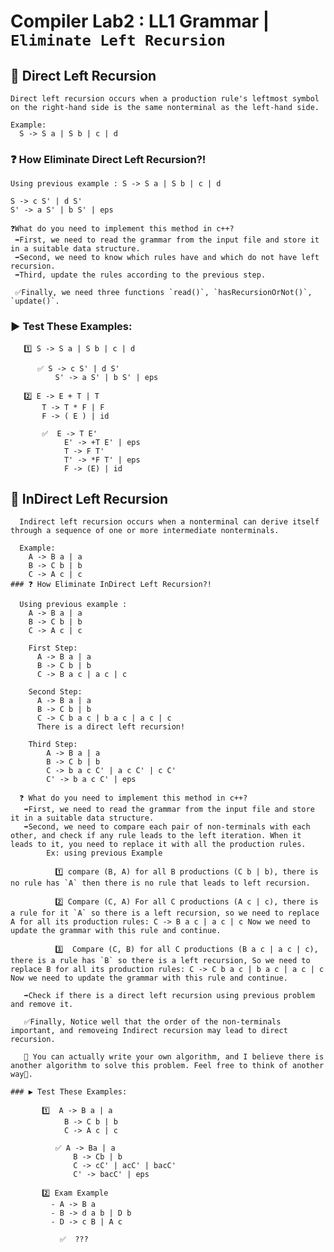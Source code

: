 # Compiler Lab2 : LL1 Grammar | `Eliminate Left Recursion`

## :repeat: Direct Left Recursion

    Direct left recursion occurs when a production rule's leftmost symbol on the right-hand side is the same nonterminal as the left-hand side.

    Example:
      S -> S a | S b | c | d
  ### ❓ How Eliminate Direct Left Recursion?!

    Using previous example : S -> S a | S b | c | d

    S -> c S' | d S'
    S' -> a S' | b S' | eps

    ❓What do you need to implement this method in c++?
     ➡️First, we need to read the grammar from the input file and store it in a suitable data structure.
     ➡️Second, we need to know which rules have and which do not have left recursion.
     ➡️Third, update the rules according to the previous step.

     ✅Finally, we need three functions `read()`, `hasRecursionOrNot()`, `update()`.

  ### ▶️ Test These Examples:
  
       1️⃣ S -> S a | S b | c | d
       
          ✅ S -> c S' | d S'
              S' -> a S' | b S' | eps

       2️⃣ E -> E + T | T
           T -> T * F | F
           F -> ( E ) | id 

           ✅  E -> T E'
                E' -> +T E' | eps
                T -> F T'
                T' -> *F T' | eps
                F -> (E) | id

  ## :repeat: InDirect Left Recursion
  
      Indirect left recursion occurs when a nonterminal can derive itself through a sequence of one or more intermediate nonterminals.
  
      Example:
        A -> B a | a
        B -> C b | b
        C -> A c | c
    ### ❓ How Eliminate InDirect Left Recursion?!
  
      Using previous example : 
        A -> B a | a
        B -> C b | b
        C -> A c | c

        First Step:
          A -> B a | a
          B -> C b | b
          C -> B a c | a c | c
          
        Second Step:
          A -> B a | a
          B -> C b | b
          C -> C b a c | b a c | a c | c
          There is a direct left recursion!

        Third Step:
            A -> B a | a
            B -> C b | b
            C -> b a c C' | a c C' | c C'
            C' -> b a c C' | eps
            
      ❓ What do you need to implement this method in c++?
       ➡️First, we need to read the grammar from the input file and store it in a suitable data structure.
       ➡️Second, we need to compare each pair of non-terminals with each other, and check if any rule leads to the left iteration. When it leads to it, you need to replace it with all the production rules.
            Ex: using previous Example
            
              1️⃣ compare (B, A) for all B productions (C b | b), there is no rule has `A` then there is no rule that leads to left recursion.
              
              2️⃣ Compare (C, A) For all C productions (A c | c), there is a rule for it `A` so there is a left recursion, so we need to replace A for all its production rules: C -> B a c | a c | c Now we need to update the grammar with this rule and continue.

              3️⃣  Compare (C, B) for all C productions (B a c | a c | c), there is a rule has `B` so there is a left recursion, So we need to replace B for all its production rules: C -> C b a c | b a c | a c | c Now we need to update the grammar with this rule and continue.

       ➡️Check if there is a direct left recursion using previous problem and remove it.
  
       ✅Finally, Notice well that the order of the non-terminals important, and removeing Indirect recursion may lead to direct recursion.

       💯 You can actually write your own algorithm, and I believe there is another algorithm to solve this problem. Feel free to think of another way💪.
  
    ### ▶️ Test These Examples:
    
           1️⃣  A -> B a | a
                B -> C b | b
                C -> A c | c
           
              ✅ A -> Ba | a
                  B -> Cb | b
                  C -> cC' | acC' | bacC'
                  C' -> bacC' | eps
      
           2️⃣ Exam Example 
             - A -> B a
             - B -> d a b | D b
             - D -> c B | A c
      
               ✅  ???
           

